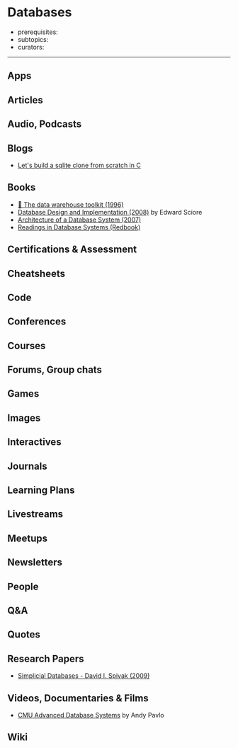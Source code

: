 # Databases

- prerequisites:
- subtopics:
- curators:

------

## Apps

## Articles

## Audio, Podcasts

## Blogs

- [Let's build a sqlite clone from scratch in C](https://cstack.github.io/db_tutorial/)

## Books

- [📕 The data warehouse toolkit (1996)](http://www.goodreads.com/book/show/748203.The_Data_Warehouse_Toolkit)
- [Database Design and Implementation (2008)](https://www.amazon.com/Database-Design-Implementation-Edward-2008-10-24/dp/B01FGOUUDG) by Edward Sciore
- [Architecture of a Database System (2007)](http://db.cs.berkeley.edu/papers/fntdb07-architecture.pdf)
- [Readings in Database Systems (Redbook)](http://www.redbook.io/)

## Certifications & Assessment

## Cheatsheets

## Code

## Conferences

## Courses

## Forums, Group chats

## Games

## Images

## Interactives

## Journals

## Learning Plans

## Livestreams

## Meetups

## Newsletters

## People

## Q&A

## Quotes

## Research Papers

- [Simplicial Databases - David I. Spivak (2009)](https://arxiv.org/abs/0904.2012)

## Videos, Documentaries & Films

- [CMU Advanced Database Systems](https://www.youtube.com/watch?v=m72mt4VN9ik) by Andy Pavlo

## Wiki

